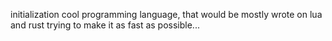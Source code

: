initialization
cool programming language, that would be mostly wrote on lua and rust
trying to make it as fast as possible...
